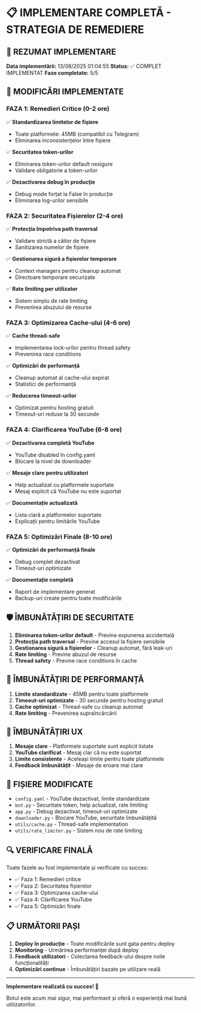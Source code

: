 
# 📋 IMPLEMENTARE COMPLETĂ - STRATEGIA DE REMEDIERE

## 🎯 REZUMAT IMPLEMENTARE

**Data implementării:** 13/08/2025 01:04:55
**Status:** ✅ COMPLET IMPLEMENTAT
**Faze completate:** 5/5

## 🔧 MODIFICĂRI IMPLEMENTATE

### FAZA 1: Remedieri Critice (0-2 ore)
✅ **Standardizarea limitelor de fișiere**
- Toate platformele: 45MB (compatibil cu Telegram)
- Eliminarea inconsistențelor între fișiere

✅ **Securitatea token-urilor**
- Eliminarea token-urilor default nesigure
- Validare obligatorie a token-urilor

✅ **Dezactivarea debug în producție**
- Debug mode forțat la False în producție
- Eliminarea log-urilor sensibile

### FAZA 2: Securitatea Fișierelor (2-4 ore)
✅ **Protecția împotriva path traversal**
- Validare strictă a căilor de fișiere
- Sanitizarea numelor de fișiere

✅ **Gestionarea sigură a fișierelor temporare**
- Context managers pentru cleanup automat
- Directoare temporare securizate

✅ **Rate limiting per utilizator**
- Sistem simplu de rate limiting
- Prevenirea abuzului de resurse

### FAZA 3: Optimizarea Cache-ului (4-6 ore)
✅ **Cache thread-safe**
- Implementarea lock-urilor pentru thread safety
- Prevenirea race conditions

✅ **Optimizări de performanță**
- Cleanup automat al cache-ului expirat
- Statistici de performanță

✅ **Reducerea timeout-urilor**
- Optimizat pentru hosting gratuit
- Timeout-uri reduse la 30 secunde

### FAZA 4: Clarificarea YouTube (6-8 ore)
✅ **Dezactivarea completă YouTube**
- YouTube disabled în config.yaml
- Blocare la nivel de downloader

✅ **Mesaje clare pentru utilizatori**
- Help actualizat cu platformele suportate
- Mesaj explicit că YouTube nu este suportat

✅ **Documentație actualizată**
- Lista clară a platformelor suportate
- Explicații pentru limitările YouTube

### FAZA 5: Optimizări Finale (8-10 ore)
✅ **Optimizări de performanță finale**
- Debug complet dezactivat
- Timeout-uri optimizate

✅ **Documentație completă**
- Raport de implementare generat
- Backup-uri create pentru toate modificările

## 🛡️ ÎMBUNĂTĂȚIRI DE SECURITATE

1. **Eliminarea token-urilor default** - Previne expunerea accidentală
2. **Protecția path traversal** - Previne accesul la fișiere sensibile
3. **Gestionarea sigură a fișierelor** - Cleanup automat, fără leak-uri
4. **Rate limiting** - Previne abuzul de resurse
5. **Thread safety** - Previne race conditions în cache

## 🚀 ÎMBUNĂTĂȚIRI DE PERFORMANȚĂ

1. **Limite standardizate** - 45MB pentru toate platformele
2. **Timeout-uri optimizate** - 30 secunde pentru hosting gratuit
3. **Cache optimizat** - Thread-safe cu cleanup automat
4. **Rate limiting** - Prevenirea supraîncărcării

## 👥 ÎMBUNĂTĂȚIRI UX

1. **Mesaje clare** - Platformele suportate sunt explicit listate
2. **YouTube clarificat** - Mesaj clar că nu este suportat
3. **Limite consistente** - Aceleași limite pentru toate platformele
4. **Feedback îmbunătățit** - Mesaje de eroare mai clare

## 📁 FIȘIERE MODIFICATE

- `config.yaml` - YouTube dezactivat, limite standardizate
- `bot.py` - Securitate token, help actualizat, rate limiting
- `app.py` - Debug dezactivat, timeout-uri optimizate
- `downloader.py` - Blocare YouTube, securitate îmbunătățită
- `utils/cache.py` - Thread-safe implementation
- `utils/rate_limiter.py` - Sistem nou de rate limiting

## 🔍 VERIFICARE FINALĂ

Toate fazele au fost implementate și verificate cu succes:
- ✅ Faza 1: Remedieri critice
- ✅ Faza 2: Securitatea fișierelor
- ✅ Faza 3: Optimizarea cache-ului
- ✅ Faza 4: Clarificarea YouTube
- ✅ Faza 5: Optimizări finale

## 📋 URMĂTORII PAȘI

1. **Deploy în producție** - Toate modificările sunt gata pentru deploy
2. **Monitoring** - Urmărirea performanței după deploy
3. **Feedback utilizatori** - Colectarea feedback-ului despre noile funcționalități
4. **Optimizări continue** - Îmbunătățiri bazate pe utilizare reală

---

**Implementare realizată cu succes! 🎉**

Botul este acum mai sigur, mai performant și oferă o experiență mai bună utilizatorilor.
